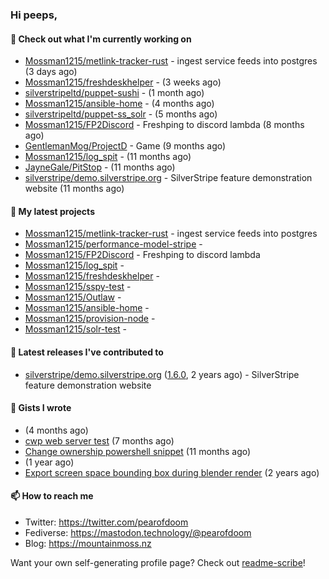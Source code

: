 ### Hi peeps,

#### 👷 Check out what I'm currently working on

- [Mossman1215/metlink-tracker-rust](https://github.com/Mossman1215/metlink-tracker-rust) - ingest service feeds into postgres (3 days ago)
- [Mossman1215/freshdeskhelper](https://github.com/Mossman1215/freshdeskhelper) -  (3 weeks ago)
- [silverstripeltd/puppet-sushi](https://github.com/silverstripeltd/puppet-sushi) -  (1 month ago)
- [Mossman1215/ansible-home](https://github.com/Mossman1215/ansible-home) -  (4 months ago)
- [silverstripeltd/puppet-ss_solr](https://github.com/silverstripeltd/puppet-ss_solr) -  (5 months ago)
- [Mossman1215/FP2Discord](https://github.com/Mossman1215/FP2Discord) - Freshping to discord lambda (8 months ago)
- [GentlemanMog/ProjectD](https://github.com/GentlemanMog/ProjectD) - Game (9 months ago)
- [Mossman1215/log_spit](https://github.com/Mossman1215/log_spit) -  (11 months ago)
- [JayneGale/PitStop](https://github.com/JayneGale/PitStop) -  (11 months ago)
- [silverstripe/demo.silverstripe.org](https://github.com/silverstripe/demo.silverstripe.org) - SilverStripe feature demonstration website (11 months ago)

#### 🌱 My latest projects

- [Mossman1215/metlink-tracker-rust](https://github.com/Mossman1215/metlink-tracker-rust) - ingest service feeds into postgres
- [Mossman1215/performance-model-stripe](https://github.com/Mossman1215/performance-model-stripe) - 
- [Mossman1215/FP2Discord](https://github.com/Mossman1215/FP2Discord) - Freshping to discord lambda
- [Mossman1215/log_spit](https://github.com/Mossman1215/log_spit) - 
- [Mossman1215/freshdeskhelper](https://github.com/Mossman1215/freshdeskhelper) - 
- [Mossman1215/sspy-test](https://github.com/Mossman1215/sspy-test) - 
- [Mossman1215/Outlaw](https://github.com/Mossman1215/Outlaw) - 
- [Mossman1215/ansible-home](https://github.com/Mossman1215/ansible-home) - 
- [Mossman1215/provision-node](https://github.com/Mossman1215/provision-node) - 
- [Mossman1215/solr-test](https://github.com/Mossman1215/solr-test) - 

#### 🔭 Latest releases I've contributed to

- [silverstripe/demo.silverstripe.org](https://github.com/silverstripe/demo.silverstripe.org) ([1.6.0](https://github.com/silverstripe/demo.silverstripe.org/releases/tag/1.6.0), 2 years ago) - SilverStripe feature demonstration website

#### 📓 Gists I wrote

- [](https://gist.github.com/dc3c25dd419a4bbe16502daf60de4931) (4 months ago)
- [cwp web server test](https://gist.github.com/7e3889b2abed3be38c80f83ba7d231eb) (7 months ago)
- [Change ownership powershell snippet](https://gist.github.com/61b61f25eb5da5cba82ab4829302e376) (11 months ago)
- [](https://gist.github.com/172e08c3d70d74c62c4a5f10aaeef290) (1 year ago)
- [Export screen space bounding box during blender render](https://gist.github.com/c0b4f010073ddf2023364be90766229c) (2 years ago)

#### 📫 How to reach me

- Twitter: https://twitter.com/pearofdoom
- Fediverse: https://mastodon.technology/@pearofdoom
- Blog: https://mountainmoss.nz

Want your own self-generating profile page? Check out [readme-scribe](https://github.com/muesli/readme-scribe)!
